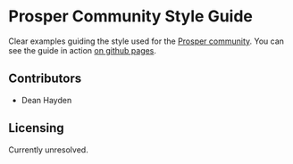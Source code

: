 # Prosper Community Style Guide

Clear examples guiding the style used for the [Prosper community](http://prosper.community/). You can see the guide in action [on github pages](https://prosper-community.github.io/styleguide/).

## Contributors

* Dean Hayden

## Licensing

Currently unresolved.
